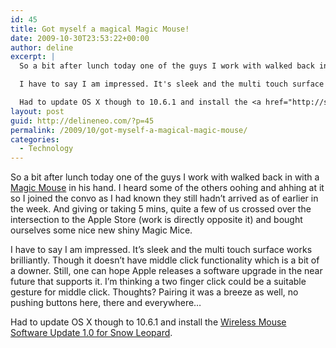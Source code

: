 ```yaml
---
id: 45
title: Got myself a magical Magic Mouse!
date: 2009-10-30T23:53:22+00:00
author: deline
excerpt: |
  So a bit after lunch today one of the guys I work with walked back in with a <a href="http://www.apple.com/au/magicmouse/">Magic Mouse</a> in his hand. I heard some of the others oohing and ahhing at it so I joined the convo as I had known they still hadn't arrived as of earlier in the week. And giving or taking 5 mins, quite a few of us crossed over the intersection to the Apple Store (work is directly opposite it) and bought ourselves some nice new shiny Magic Mice.

  I have to say I am impressed. It's sleek and the multi touch surface works brilliantly. Though it doesn't have middle click functionality which is a bit of a downer. Still, one can hope Apple releases a software upgrade in the near future that supports it. I'm thinking a two finger click could be a suitable gesture for middle click. Thoughts? Pairing it was a breeze as well, no pushing buttons here, there and everywhere...

  Had to update OS X though to 10.6.1 and install the <a href="http://support.apple.com/kb/DL950">Wireless Mouse Software Update 1.0 for Snow Leopard</a>.
layout: post
guid: http://delineneo.com/?p=45
permalink: /2009/10/got-myself-a-magical-magic-mouse/
categories:
  - Technology
---
```

So a bit after lunch today one of the guys I work with walked back in with a [Magic Mouse](http://www.apple.com/au/magicmouse/) in his hand. I heard some of the others oohing and ahhing at it so I joined the convo as I had known they still hadn&#8217;t arrived as of earlier in the week. And giving or taking 5 mins, quite a few of us crossed over the intersection to the Apple Store (work is directly opposite it) and bought ourselves some nice new shiny Magic Mice.

I have to say I am impressed. It&#8217;s sleek and the multi touch surface works brilliantly. Though it doesn&#8217;t have middle click functionality which is a bit of a downer. Still, one can hope Apple releases a software upgrade in the near future that supports it. I&#8217;m thinking a two finger click could be a suitable gesture for middle click. Thoughts? Pairing it was a breeze as well, no pushing buttons here, there and everywhere&#8230;

Had to update OS X though to 10.6.1 and install the [Wireless Mouse Software Update 1.0 for Snow Leopard](http://support.apple.com/kb/DL950).
